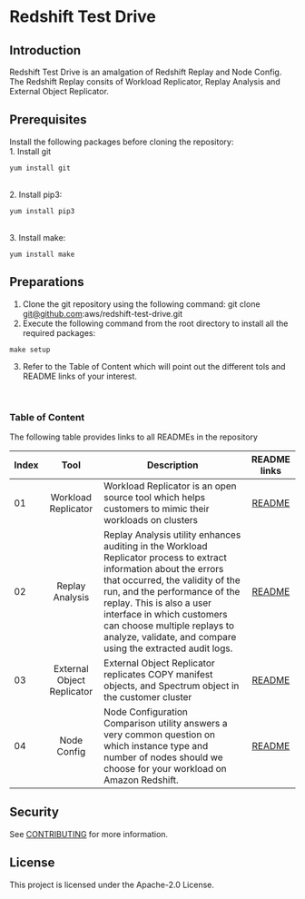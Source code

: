 # Redshift Test Drive

## Introduction
Redshift Test Drive is an amalgation of Redshift Replay and Node Config. The Redshift Replay consits of Workload Replicator, Replay Analysis and External Object Replicator.

## Prerequisites
Install the following packages before cloning the repository:
<br>1. Install git
<br> 
```
yum install git
```
 <br>2. Install pip3:
 <br>
 ```
 yum install pip3
 ```
 <br>3. Install make:
 <br>
 ```
 yum install make
 ```

 ## Preparations
 01. Clone the git repository using the following command:
 git clone git@github.com:aws/redshift-test-drive.git
 02. Execute the following command from the root directory to install all the required packages:
 ```
 make setup
 ```
 03. Refer to the Table of Content which will point out the different tols and README links of your interest.


<br>

### Table of Content
The following table provides links to all READMEs in the repository



| Index      | Tool | Description | README links|
| ----------- | :-----------: |-------| :-------: |
| 01      | Workload Replicator       |Workload Replicator is an open source tool which helps customers to mimic their workloads on clusters |[README](/core/README.md)|
| 02   | Replay Analysis        |Replay Analysis utility enhances auditing in the Workload Replicator process to extract information about the errors that occurred, the validity of the run, and the performance of the replay. This is also a user interface in which customers can choose multiple replays to analyze, validate, and compare using the extracted audit logs.|[README](/tools/ReplayAnalysis/README.md)|
|03 | External Object Replicator |External Object Replicator replicates COPY manifest objects, and Spectrum object in the customer cluster|[README](/tools/ExternalObjectReplicator/README.md)|
|04|Node Config| Node Configuration Comparison utility answers a very common question on which instance type and number of nodes should we choose for your workload on Amazon Redshift.|[README](/tools/NodeConfigCompare/README.md)


## Security

See [CONTRIBUTING](CONTRIBUTING.md#security-issue-notifications) for more information.

## License

This project is licensed under the Apache-2.0 License.

